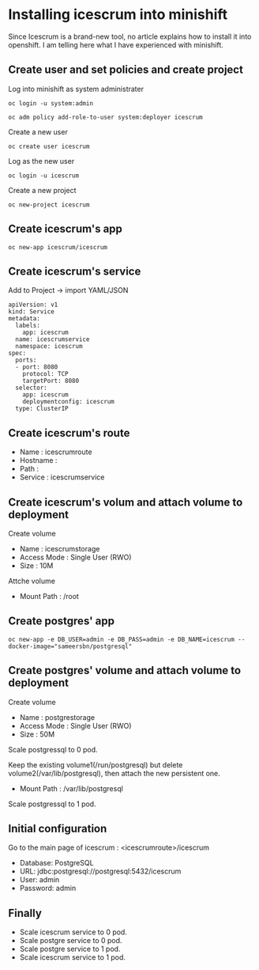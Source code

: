 # Installing icescrum into minishift
Since Icescrum is a brand-new tool, no article explains how to install it into openshift.
I am telling here what I have experienced with minishift.

## Create user and set policies and create project
Log into minishift as system administrater
```
oc login -u system:admin
```

```
oc adm policy add-role-to-user system:deployer icescrum
```
Create a new user
```
oc create user icescrum
```
Log as the new user
```
oc login -u icescrum
```
Create a new project
```
oc new-project icescrum
```



## Create icescrum's app
```
oc new-app icescrum/icescrum
```

## Create icescrum's service
Add to Project -> import YAML/JSON
```console
apiVersion: v1
kind: Service
metadata:
  labels:
    app: icescrum
  name: icescrumservice
  namespace: icescrum
spec:
  ports:
  - port: 8080              
    protocol: TCP
    targetPort: 8080
  selector:
    app: icescrum
    deploymentconfig: icescrum
  type: ClusterIP
```

## Create icescrum's route
* Name : icescrumroute
* Hostname : 
* Path : 
* Service : icescrumservice 
## Create icescrum's volum and attach volume to deployment
Create volume
* Name : icescrumstorage
* Access Mode : Single User (RWO) 
* Size : 10M

Attche volume
* Mount Path : /root


## Create postgres' app
```
oc new-app -e DB_USER=admin -e DB_PASS=admin -e DB_NAME=icescrum --docker-image="sameersbn/postgresql"
```

## Create postgres' volume and attach volume to deployment
Create volume
* Name : postgrestorage
* Access Mode : Single User (RWO) 
* Size : 50M

Scale postgressql to 0 pod.

Keep the existing volume1(/run/postgresql) but delete volume2(/var/lib/postgresql), then attach the new persistent one.
* Mount Path : /var/lib/postgresql

Scale postgressql to 1 pod.

## Initial configuration
Go to the main page of icescrum : \<icescrumroute\>/icescrum
* Database:                   PostgreSQL
* URL:                        jdbc:postgresql://postgresql:5432/icescrum
* User:                       admin
* Password:                   admin

## Finally
* Scale icescrum service to 0 pod.
* Scale postgre service to 0 pod.
* Scale postgre service to 1 pod.
* Scale icescrum service to 1 pod.

